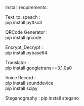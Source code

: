 Install requirements:

Text_to_speach :  
     pip install pyttsx3
    
QRCode Generator :  
     pip install qrcode
    
Encrypt_Decrypt :  
     pip install pybase64
    
Translator :  
     pip install googletrans==3.1.0a0
    
Voice Record :   
     pip install sounddevice   
     pip install scipy

Steganography : 
    pip install stegano
